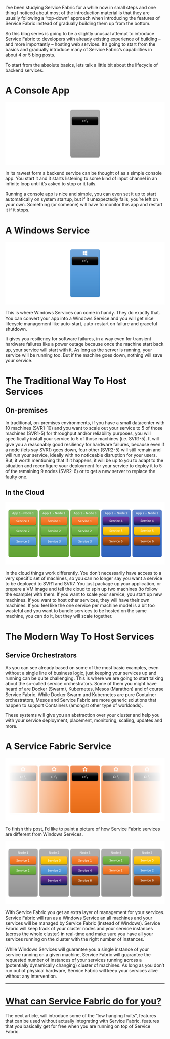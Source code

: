 I’ve been studying Service Fabric for a while now in small steps and one thing I noticed about most of the introduction material is that they are usually following a “top-down” approach when introducing the features of Service Fabric instead of gradually building them up from the bottom.

So this blog series is going to be a slightly unusual attempt to introduce Service Fabric to developers with already existing experience of building – and more importantly – hosting web services. It’s going to start from the basics and gradually introduce many of Service Fabric’s capabilities in about 4 or 5 blog posts.

To start from the absolute basics, lets talk a little bit about the lifecycle of backend services.

# A Console App

![Alt](images/console-app.png)

In its rawest form a backend service can be thought of as a simple console app. You start it and it starts listening to some kind of input channel in an infinite loop until it’s asked to stop or it fails.

Running a console app is nice and simple, you can even set it up to start automatically on system startup, but if it unexpectedly fails, you’re left on your own. Something (or someone) will have to monitor this app and restart it if it stops.

# A Windows Service

![Alt](images/windows-service.png)

This is where Windows Services can come in handy. They do exactly that. You can convert your app into a Windows Service and you will get nice lifecycle management like auto-start, auto-restart on failure and graceful shutdown.

It gives you resiliency for software failures, in a way even for transient hardware failures like a power outage because once the machine start back up, your service will start with it. As long as the server is running, your service will be running too. But if the machine goes down, nothing will save your service.

# The Traditional Way To Host Services 
## On-premises

In traditional, on-premises environments, if you have a small datacenter with 10 machines (SVR1-10) and you want to scale out your service to 5 of those machines (SVR1-5) for throughput and/or reliability purposes, you will specifically install your service to 5 of those machines (i.e. SVR1-5). It will give you a reasonably good resiliency for hardware failures, because even if a node (lets say SVR1) goes down, four other (SVR2-5) will still remain and will run your service, ideally with no noticeable disruption for your users. But, it worth mentioning that if it happens, it will be up to you to adapt to the situation and reconfigure your deployment for your service to deploy it to 5 of the remaining 9 nodes (SVR2-6) or to get a new server to replace the faulty one.

## In the Cloud

![Alt](images/cloud.png)

In the cloud things work differently. You don’t necessarily have access to a very specific set of machines, so you can no longer say you want a service to be deployed to SVR1 and SVR7. You just package up your application, or prepare a VM image and tell the cloud to spin up two machines (to follow the example) with them. If you want to scale your service, you start up new machines. If you want to host other services, they will have their own machines. If you feel like the one service per machine model is a bit too wasteful and you want to bundle services to be hosted on the same machine, you can do it, but they will scale together.

# The Modern Way To Host Services 
## Service Orchestrators

As you can see already based on some of the most basic examples, even without a single line of business logic, just keeping your services up and running can be quite challenging. This is where we are going to start talking about the so-called service orchestrators. Some of them you might have heard of are Docker (Swarm), Kubernetes, Mesos (Marathon) and of course Service Fabric. While Docker Swarm and Kubernetes are pure Container orchestrators, Mesos and Service Fabric are more generic solutions that happen to support Containers (amongst other type of workloads).

These systems will give you an abstraction over your cluster and help you with your service deployment, placement, monitoring, scaling, updates and more.

# A Service Fabric Service

![Alt](images/service-fabric.png)

To finish this post, I’d like to paint a picture of how Service Fabric services are different from Windows Services.

![Alt](images/service-fabric-2.png)

With Service Fabric you get an extra layer of management for your services. Service Fabric will run as a Windows Service an all machines and your services will be managed by Service Fabric (instead of Windows). Service Fabric will keep track of your cluster nodes and your service instances (across the whole cluster) in real-time and make sure you have all your services running on the cluster with the right number of instances.

While Windows Services will guarantee you a single instance of your service running on a given machine, Service Fabric will guarantee the requested number of instances of your services running across a (potentially dynamically changing) cluster of machines. As long as you don’t run out of physical hardware, Service Fabric will keep your services alive without any intervention.

---

# [What can Service Fabric do for you?](/draft-sf-what-service-fabric-can-do-for-you)

The next article, will introduce some of the “low hanging fruits”, features that can be used without actually integrating with Service Fabric, features that you basically get for free when you are running on top of Service Fabric.
